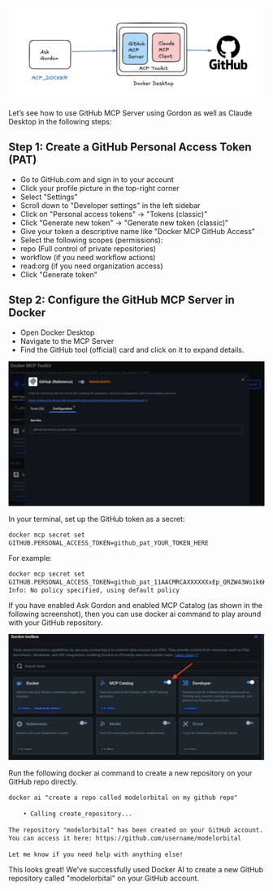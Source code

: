 
![gordon-github](./images/gordon-github.png)

Let’s see how to use GitHub MCP Server using Gordon as well as Claude Desktop in the following steps:

## Step 1: Create a GitHub Personal Access Token (PAT)


- Go to GitHub.com and sign in to your account
- Click your profile picture in the top-right corner
- Select "Settings"
- Scroll down to "Developer settings" in the left sidebar
- Click on "Personal access tokens" → "Tokens (classic)"
- Click "Generate new token" → "Generate new token (classic)"
- Give your token a descriptive name like "Docker MCP GitHub Access"
- Select the following scopes (permissions):
 - repo (Full control of private repositories)
 - workflow (if you need workflow actions)
 - read:org (if you need organization access)
- Click "Generate token"

## Step 2: Configure the GitHub MCP Server in Docker

- Open Docker Desktop
- Navigate to the MCP Server
- Find the GitHub tool (official) card and click on it to expand details.

![githubrefernece](./images/github-reference.png)

In your terminal, set up the GitHub token as a secret:

```
docker mcp secret set GITHUB.PERSONAL_ACCESS_TOKEN=github_pat_YOUR_TOKEN_HERE
```

For example:

```
docker mcp secret set GITHUB.PERSONAL_ACCESS_TOKEN=github_pat_11AACMRCAXXXXXXxEp_QRZW43Wo1k6KYWwDXXXXXXXXGPXLZ7EGEnse82YM
Info: No policy specified, using default policy
```


If you have enabled Ask Gordon and enabled MCP Catalog (as shown in the following screenshot), then you can use docker ai command to play around with your GitHub repository.

![askgordon](./images/askgordon.png)



Run the following docker ai command to create a new repository on your GitHub repo directly.


```
docker ai "create a repo called modelorbital on my github repo"

    • Calling create_repository...

The repository "modelorbital" has been created on your GitHub account. You can access it here: https://github.com/username/modelorbital

Let me know if you need help with anything else!
```

This looks great! We've successfully used Docker AI to create a new GitHub repository called "modelorbital" on your GitHub account.
